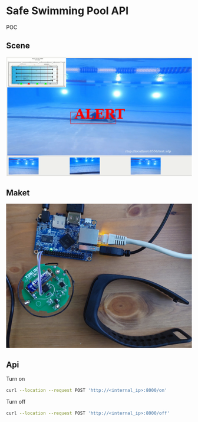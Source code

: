 # Safe Swimming Pool API

POC

## Scene

![alt text](docs/scene.png "Scene")

## Maket

![alt text](docs/maket.jpg "Maket")

## Api
Turn on

```bash
curl --location --request POST 'http://<internal_ip>:8000/on'
```


Turn off

```bash
curl --location --request POST 'http://<internal_ip>:8000/off'
```